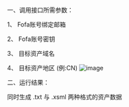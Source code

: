一、调用接口所需参数：

1、 Fofa账号绑定邮箱

2、 Fofa账号密钥

3、 目标资产域名

4、 目标资产地区 (例:CN)
![image](https://github.com/user-attachments/assets/c7dd48dc-3a32-4cdc-a8f2-ba46bb08424c)



二、运行结果：

同时生成 .txt 与 .xsml 两种格式的资产数据


